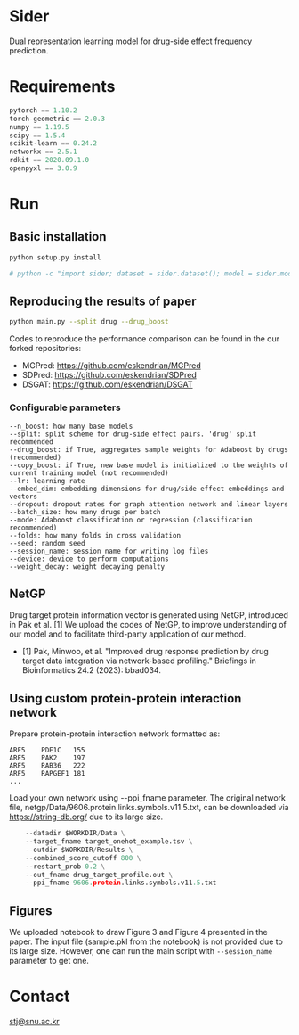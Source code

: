 # Sider
Dual representation learning model for drug-side effect frequency prediction.

# Requirements

```python == 3.6.13
pytorch == 1.10.2
torch-geometric == 2.0.3
numpy == 1.19.5
scipy == 1.5.4
scikit-learn == 0.24.2
networkx == 2.5.1
rdkit == 2020.09.1.0
openpyxl == 3.0.9
```

# Run

## Basic installation
```bash
python setup.py install

# python -c "import sider; dataset = sider.dataset(); model = sider.model()"
```

## Reproducing the results of paper
```bash
python main.py --split drug --drug_boost
```

Codes to reproduce the performance comparison can be found in the our forked repositories:
* MGPred: https://github.com/eskendrian/MGPred
* SDPred: https://github.com/eskendrian/SDPred
* DSGAT: https://github.com/eskendrian/DSGAT

### Configurable parameters
```--epochs: how many epochs to train for each base model
--n_boost: how many base models
--split: split scheme for drug-side effect pairs. 'drug' split recommended
--drug_boost: if True, aggregates sample weights for Adaboost by drugs (recommended)
--copy_boost: if True, new base model is initialized to the weights of current training model (not recommended)
--lr: learning rate
--embed_dim: embedding dimensions for drug/side effect embeddings and vectors
--dropout: dropout rates for graph attention network and linear layers
--batch_size: how many drugs per batch
--mode: Adaboost classification or regression (classification recommended)
--folds: how many folds in cross validation
--seed: random seed
--session_name: session name for writing log files
--device: device to perform computations
--weight_decay: weight decaying penalty
```


## NetGP
Drug target protein information vector is generated using NetGP, introduced in Pak et al. [1] We upload the codes of NetGP, to improve understanding of our model and to facilitate third-party application of our method.

* [1] Pak, Minwoo, et al. "Improved drug response prediction by drug target data integration via network-based profiling." Briefings in Bioinformatics 24.2 (2023): bbad034.

## Using custom protein-protein interaction network

Prepare protein-protein interaction network formatted as:
```source	target	combined_score	
ARF5	PDE1C	155
ARF5	PAK2	197
ARF5	RAB36	222
ARF5	RAPGEF1	181
...
```


Load your own network using --ppi_fname parameter. The original network file, netgp/Data/9606.protein.links.symbols.v11.5.txt, can be downloaded via https://string-db.org/ due to its large size.

```python netgp.py \
    --datadir $WORKDIR/Data \
    --target_fname target_onehot_example.tsv \
    --outdir $WORKDIR/Results \
    --combined_score_cutoff 800 \
    --restart_prob 0.2 \
    --out_fname drug_target_profile.out \
    --ppi_fname 9606.protein.links.symbols.v11.5.txt
```

## Figures
We uploaded notebook to draw Figure 3 and Figure 4 presented in the paper. The input file (sample.pkl from the notebook) is not provided due to its large size. However, one can run the main script with `--session_name` parameter to get one.


# Contact
stj@snu.ac.kr
